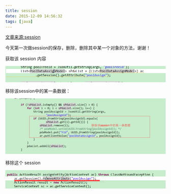 ```yaml
---
title: session
date: 2015-12-09 14:56:32
tags: [java]
---
```

[文章来源:session](http://blog.csdn.net/u011229848/article/details/50236273)


今天第一次做session的保存，删除，删除其中某一个对象的方法，谢谢！

获取该 session 内容

![](session/20151209145116771.png)
<!--more-->
移除该session中的某一条数据：

![](session/20151209145351948.png)

移除这个 session

![](session/20151209145520177.png)